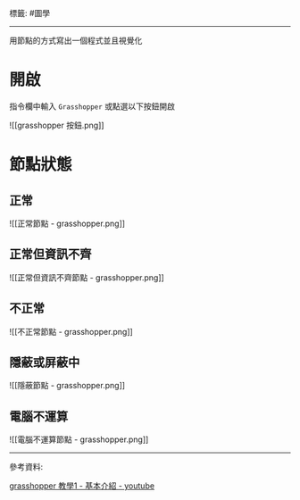 標籤: #圖學 

---

用節點的方式寫出一個程式並且視覺化

# 開啟

指令欄中輸入 `Grasshopper` 或點選以下按鈕開啟

![[grasshopper 按鈕.png]]

# 節點狀態

## 正常

![[正常節點 - grasshopper.png]]

## 正常但資訊不齊

![[正常但資訊不齊節點 - grasshopper.png]]

## 不正常

![[不正常節點 - grasshopper.png]]

## 隱蔽或屏蔽中

![[隱蔽節點 - grasshopper.png]]

## 電腦不運算

![[電腦不運算節點 - grasshopper.png]]

---

參考資料:

[grasshopper 教學1 - 基本介紹 - youtube](https://youtu.be/6Skj2kn49J8)